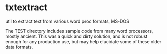 # txtextract
util to extract text from various word proc formats, MS-DOS

The TEST directory includes sample code from many word processors, mostly ancient.
This was a quick and dirty solution, and is not robust enough for any production use, but may help elucidate some of these older data formats.


